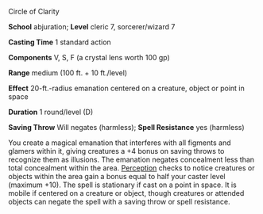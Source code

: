 Circle of Clarity

**School** abjuration; **Level** cleric 7, sorcerer/wizard 7

**Casting Time** 1 standard action

**Components** V, S, F (a crystal lens worth 100 gp)

**Range** medium (100 ft. + 10 ft./level)

**Effect** 20-ft.-radius emanation centered on a creature, object or point in space

**Duration** 1 round/level (D)

**Saving Throw** Will negates (harmless); **Spell Resistance** yes (harmless)

You create a magical emanation that interferes with all figments and glamers within it, giving creatures a +4 bonus on saving throws to recognize them as illusions. The emanation negates concealment less than total concealment within the area. [Perception](skills/perception.md#_perception) checks to notice creatures or objects within the area gain a bonus equal to half your caster level (maximum +10). The spell is stationary if cast on a point in space. It is mobile if centered on a creature or object, though creatures or attended objects can negate the spell with a saving throw or spell resistance.

